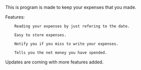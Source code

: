 This is program is made to keep your expenses that you made.

Features:

        Reading your expenses by just refering to the date.
        
        Easy to store expenses.
        
        Notify you if you miss to write your expenses.
        
        Tells you the net money you have spended.
        
Updates are coming with more features added.
